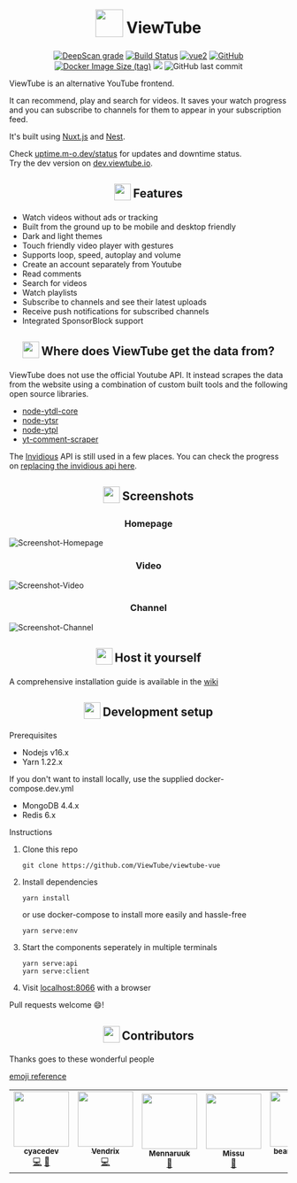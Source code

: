 <h1 align="center">
<sub>
<img  src="https://raw.githubusercontent.com/ViewTube/viewtube-vue/stable/.github/images/logo.png"
      height="50"
      width="50">
</sub>
ViewTube
</h1>

<p align="center"><a href="https://deepscan.io/dashboard#view=project&amp;tid=11097&amp;pid=14017&amp;bid=262917"><img src="https://deepscan.io/api/teams/11097/projects/14017/branches/262917/badge/grade.svg" alt="DeepScan grade"></a>
<a href="https://drone.oeger.li/ViewTube/viewtube-vue"><img src="https://drone.oeger.li/api/badges/ViewTube/viewtube-vue/status.svg" alt="Build Status"></a>
<a href="https://vuejs.org/"><img src="https://img.shields.io/badge/vue-2.x-brightgreen.svg" alt="vue2"></a>
<a href="https://github.com/ViewTube/viewtube-vue/blob/stable/LICENSE"><img src="https://img.shields.io/github/license/mauriceoegerli/viewtube-vue" alt="GitHub"></a>
<a href="https://hub.docker.com/r/mauriceo/viewtube"><img src="https://img.shields.io/docker/image-size/mauriceo/viewtube/latest?label=docker%20image" alt="Docker Image Size (tag)"></a>
<a href="https://app.fossa.com/projects/git%2Bgithub.com%2FViewTube%2Fviewtube-vue?ref=badge_shield" alt="FOSSA Status"><img src="https://app.fossa.com/api/projects/git%2Bgithub.com%2FViewTube%2Fviewtube-vue.svg?type=shield"/></a>
<img src="https://img.shields.io/github/last-commit/viewtube/viewtube-vue" alt="GitHub last commit"></p>

ViewTube is an alternative YouTube frontend.

It can recommend, play and search for videos. It saves your watch progress and you can subscribe to channels for them to appear in your subscription feed.

It's built using [Nuxt.js](https://nuxtjs.org/) and [Nest](https://nestjs.com/).

Check [uptime.m-o.dev/status](https://uptime.m-o.dev/status) for updates and downtime status.  
Try the dev version on [dev.viewtube.io](https://dev.viewtube.io).

<h2 align="center">
<sub>
<img  src=".github/icons/star.svg"
      height="30"
      width="30">
</sub>
Features
</h2>

- Watch videos without ads or tracking
- Built from the ground up to be mobile and desktop friendly
- Dark and light themes
- Touch friendly video player with gestures
- Supports loop, speed, autoplay and volume
- Create an account separately from Youtube
- Read comments
- Search for videos
- Watch playlists
- Subscribe to channels and see their latest uploads
- Receive push notifications for subscribed channels
- Integrated SponsorBlock support

<h2 align="center">
<sub>
<img  src=".github/icons/question.svg"
      height="30"
      width="30">
</sub>
Where does ViewTube get the data from?
</h2>

ViewTube does not use the official Youtube API. It instead scrapes the data from the website using a combination of custom built tools and the following open source libraries.

- [node-ytdl-core](https://github.com/fent/node-ytdl-core)
- [node-ytsr](https://github.com/TimeForANinja/node-ytsr)
- [node-ytpl](https://github.com/TimeForANinja/node-ytpl)
- [yt-comment-scraper ](https://github.com/FreeTubeApp/yt-comment-scraper)

The [Invidious](https://github.com/iv-org/invidious) API is still used in a few places.
You can check the progress on [replacing the invidious api here](https://github.com/ViewTube/viewtube-vue/wiki/Invidious-API-migration).

<h2 align="center">
<sub>
<img  src=".github/icons/screenshot.svg"
      height="30"
      width="30">
</sub>
Screenshots
</h2>

<h3 align="center">
Homepage
</h3>

![Screenshot-Homepage](https://i.ibb.co/Gk5tKQ7/lxt1y0mk.jpg)

<h3 align="center">
Video
</h3>

![Screenshot-Video](https://i.ibb.co/RTL2v3f/g2ejf7wf.jpg)

<h3 align="center">
Channel
</h3>

![Screenshot-Channel](https://i.ibb.co/h9mf1yd/6j45ao5r.jpg)

<h2 align="center">
<sub>
<img  src=".github/icons/home.svg"
      height="30"
      width="30">
</sub>
Host it yourself
</h2>

A comprehensive installation guide is available in the [wiki](https://github.com/ViewTube/viewtube-vue/wiki/Installation)

<h2 align="center">
<sub>
<img  src=".github/icons/dev.svg"
      height="30"
      width="30">
</sub>
Development setup
</h2>
Prerequisites

- Nodejs v16.x
- Yarn 1.22.x

If you don't want to install locally, use the supplied docker-compose.dev.yml
- MongoDB 4.4.x
- Redis 6.x

Instructions

1. Clone this repo

   `git clone https://github.com/ViewTube/viewtube-vue`

2. Install dependencies

   `yarn install`

   or use docker-compose to install more easily and hassle-free

   `yarn serve:env`

3. Start the components seperately in multiple terminals

   `yarn serve:api`  
   `yarn serve:client`

4. Visit [localhost:8066](http://localhost:8066) with a browser

Pull requests welcome 😄!

<h2 align="center">
<sub>
<img  src=".github/icons/people.svg"
      height="30"
      width="30">
</sub>
Contributors
</h2>

Thanks goes to these wonderful people

[emoji reference](https://allcontributors.org/docs/en/emoji-key)

<!-- ALL-CONTRIBUTORS-LIST:START - Do not remove or modify this section -->
<!-- prettier-ignore-start -->
<!-- markdownlint-disable -->
<table>
  <tr>
    <td align="center"><a href="https://github.com/cyacedev"><img src="https://avatars0.githubusercontent.com/u/46712905?v=4?s=100" width="100px;" alt=""/><br /><sub><b>cyacedev</b></sub></a><br /><a href="https://github.com/ViewTube/viewtube-vue/commits?author=cyacedev" title="Code">💻</a> <a href="https://github.com/ViewTube/viewtube-vue/commits?author=cyacedev" title="Documentation">📖</a></td>
    <td align="center"><a href="https://github.com/ckVendrix"><img src="https://avatars2.githubusercontent.com/u/51775140?v=4?s=100" width="100px;" alt=""/><br /><sub><b>Vendrix</b></sub></a><br /><a href="https://github.com/ViewTube/viewtube-vue/commits?author=ckVendrix" title="Code">💻</a></td>
    <td align="center"><a href="https://github.com/Mennaruuk"><img src="https://avatars.githubusercontent.com/u/52135169?v=4?s=100" width="100px;" alt=""/><br /><sub><b>Mennaruuk</b></sub></a><br /><a href="https://github.com/ViewTube/viewtube-vue/commits?author=Mennaruuk" title="Documentation">📖</a></td>
    <td align="center"><a href="https://github.com/mizzunet"><img src="https://avatars.githubusercontent.com/u/10193999?v=4?s=100" width="100px;" alt=""/><br /><sub><b>Missu</b></sub></a><br /><a href="https://github.com/ViewTube/viewtube-vue/commits?author=mizzunet" title="Documentation">📖</a></td>
    <td align="center"><a href="https://github.com/beardeddude"><img src="https://avatars.githubusercontent.com/u/36680638?v=4?s=100" width="100px;" alt=""/><br /><sub><b>beardeddude</b></sub></a><br /><a href="https://github.com/ViewTube/viewtube-vue/commits?author=beardeddude" title="Code">💻</a></td>
  </tr>
</table>

<!-- markdownlint-restore -->
<!-- prettier-ignore-end -->

<!-- ALL-CONTRIBUTORS-LIST:END -->
